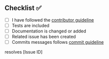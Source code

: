 <!-- Thanks so much for your PR, your contribution is appreciated! -->

## Checklist ✅

- [ ] I have followed the [contributor guideline](https://github.com/Platzi-Master-C8/JP-Enterprise-backend/blob/master/CONTRIBUTING.md)
- [ ] Tests are included
- [ ] Documentation is changed or added
- [ ] Related issue has been created
- [ ] Commits messages follows [commit guideline](https://github.com/Platzi-Master-C8/JP-Enterprise-backend/blob/master/CONTRIBUTING.md/#Commits)

resolves [Issue ID]

<!-- Replace [Issue ID] with the issue id -->